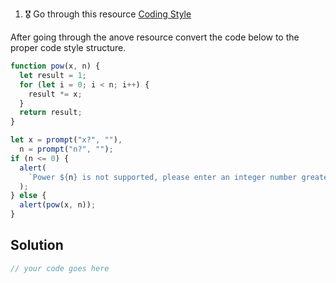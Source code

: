 1. 🎖 Go through this resource [Coding Style](http://javascript.info/coding-style)

After going through the anove resource convert the code below to the proper code style structure.

```js
function pow(x, n) {
  let result = 1;
  for (let i = 0; i < n; i++) {
    result *= x;
  }
  return result;
}

let x = prompt("x?", ""),
  n = prompt("n?", "");
if (n <= 0) {
  alert(
    `Power ${n} is not supported, please enter an integer number greater than zero`
  );
} else {
  alert(pow(x, n));
}
```

## Solution

```js
// your code goes here
```
